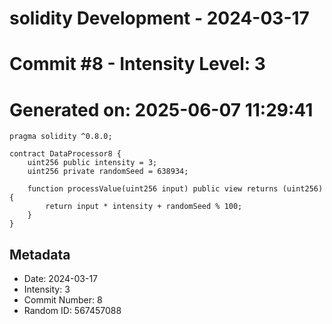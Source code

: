 ﻿# solidity Development - 2024-03-17
# Commit #8 - Intensity Level: 3
# Generated on: 2025-06-07 11:29:41
```solidity
pragma solidity ^0.8.0;

contract DataProcessor8 {
    uint256 public intensity = 3;
    uint256 private randomSeed = 638934;

    function processValue(uint256 input) public view returns (uint256) {
        return input * intensity + randomSeed % 100;
    }
}
```
## Metadata
- Date: 2024-03-17
- Intensity: 3
- Commit Number: 8
- Random ID: 567457088
